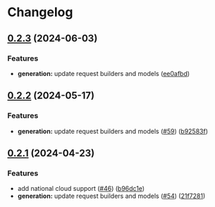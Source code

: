 # Changelog

## [0.2.3](https://github.com/microsoftgraph/msgraph-beta-cli/compare/v0.2.2...v0.2.3) (2024-06-03)


### Features

* **generation:** update request builders and models ([ee0afbd](https://github.com/microsoftgraph/msgraph-beta-cli/commit/ee0afbd5da92a86c44b35b932d7d324a526bb4b0))

## [0.2.2](https://github.com/microsoftgraph/msgraph-beta-cli/compare/v0.2.1...v0.2.2) (2024-05-17)


### Features

* **generation:** update request builders and models ([#59](https://github.com/microsoftgraph/msgraph-beta-cli/issues/59)) ([b92583f](https://github.com/microsoftgraph/msgraph-beta-cli/commit/b92583f3ad0e7a6b7e69811eceee0b1f061fa10a))

## [0.2.1](https://github.com/microsoftgraph/msgraph-beta-cli/compare/v0.2.0...v0.2.1) (2024-04-23)


### Features

* add national cloud support ([#46](https://github.com/microsoftgraph/msgraph-beta-cli/issues/46)) ([b96dc1e](https://github.com/microsoftgraph/msgraph-beta-cli/commit/b96dc1ed4755017ce47b4a814bab707b0ede5f4b))
* **generation:** update request builders and models ([#54](https://github.com/microsoftgraph/msgraph-beta-cli/issues/54)) ([21f7281](https://github.com/microsoftgraph/msgraph-beta-cli/commit/21f7281b260a6e9efa168ab89bc64827231ebb3d))
